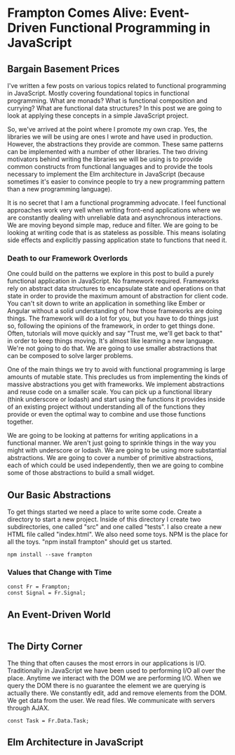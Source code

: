 # Frampton Comes Alive: Event-Driven Functional Programming in JavaScript


## Bargain Basement Prices

I've written a few posts on various topics related to functional programming in JavaScript. Mostly covering foundational topics in functional programming. What are monads? What is functional composition and currying? What are functional data structures? In this post we are going to look at applying these concepts in a simple JavaScript project.

So, we've arrived at the point where I promote my own crap. Yes, the libraries we will be using are ones I wrote and have used in production. However, the abstractions they provide are common. These same patterns can be implemented with a number of other libraries. The two driving motivators behind writing the libraries we will be using is to provide common constructs from functional languages and to provide the tools necessary to implement the Elm architecture in JavaScript (because sometimes it's easier to convince people to try a new programming pattern than a new programming language).

It is no secret that I am a functional programming advocate. I feel functional approaches work very well when writing front-end applications where we are constantly dealing with unreliable data and asynchronous interactions. We are moving beyond simple map, reduce and filter. We are going to be looking at writing code that is as stateless as possible. This means isolating side effects and explicitly passing application state to functions that need it.

### Death to our Framework Overlords

One could build on the patterns we explore in this post to build a purely functional application in JavaScript. No framework required. Frameworks rely on abstract data structures to encapsulate state and operations on that state in order to provide the maximum amount of abstraction for client code. You can't sit down to write an application in something like Ember or Angular without a solid understanding of how those frameworks are doing things. The framework will do a lot for you, but you have to do things just so, following the opinions of the framework, in order to get things done. Often, tutorials will move quickly and say "Trust me, we'll get back to that" in order to keep things moving. It's almost like learning a new language. We're not going to do that. We are going to use smaller abstractions that can be composed to solve larger problems.

One of the main things we try to avoid with functional programming is large amounts of mutable state. This precludes us from implementing the kinds of massive abstractions you get with frameworks. We implement abstractions and reuse code on a smaller scale. You can pick up a functional library (think underscore or lodash) and start using the functions it provides inside of an existing project without understanding all of the functions they provide or even the optimal way to combine and use those functions together.

We are going to be looking at patterns for writing applications in a functional manner. We aren't just going to sprinkle things in the way you might with underscore or lodash. We are going to be using more substantial abstractions. We are going to cover a number of primitive abstractions, each of which could be used independently, then we are going to combine some of those abstractions to build a small widget.


## Our Basic Abstractions

To get things started we need a place to write some code. Create a directory to start a new project. Inside of this directory I create two subdirectories, one called "src" and one called "tests". I also create a new HTML file called "index.html". We also need some toys. NPM is the place for all the toys. "npm install frampton" should get us started.

```
npm install --save frampton
```


### Values that Change with Time



```
const Fr = Frampton;
const Signal = Fr.Signal;

```


## An Event-Driven World



```
```


## The Dirty Corner

The thing that often causes the most errors in our applications is I/O. Traditionally in JavaScript we have been used to performing I/O all over the place. Anytime we interact with the DOM we are performing I/O. When we query the DOM there is no guarantee the element we are querying is actually there. We constantly edit, add and remove elements from the DOM. We get data from the user. We read files. We communicate with servers through AJAX.

```
const Task = Fr.Data.Task;
```


## Elm Architecture in JavaScript
